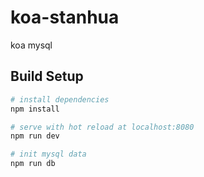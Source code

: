 # koa-stanhua
koa mysql

## Build Setup

``` bash
# install dependencies
npm install

# serve with hot reload at localhost:8080
npm run dev

# init mysql data
npm run db
